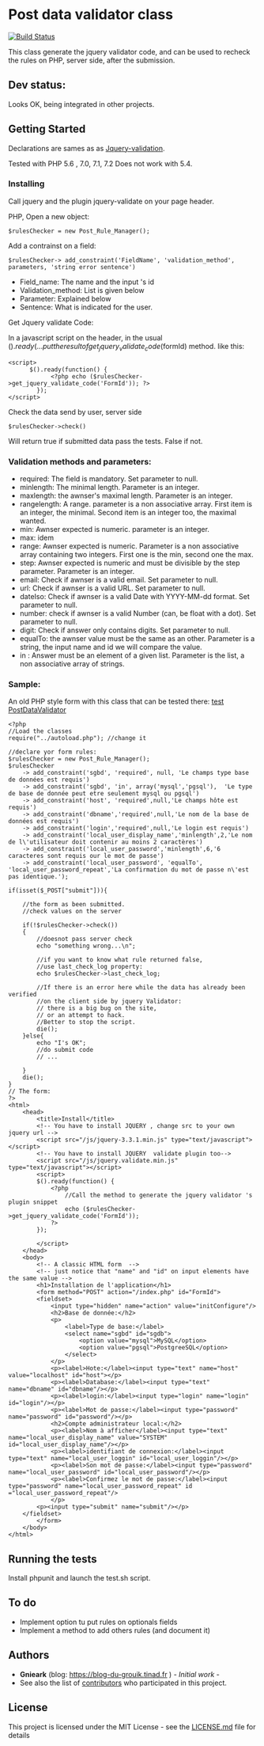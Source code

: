 # Post data validator class

[![Build Status](https://travis-ci.org/gnieark/PostDataValidator.svg?branch=master)](https://travis-ci.org/gnieark/PostDataValidator)


This  class generate the jquery validator code, and can be used to recheck the rules on PHP, server side, after the submission.

## Dev status:

Looks OK, being integrated in other projects.

## Getting Started

Declarations are sames as as [Jquery-validation](https://jqueryvalidation.org).

Tested with PHP 5.6 , 7.0, 7.1,  7.2 
Does not work with 5.4.

### Installing
Call jquery and the plugin jquery-validate on your page header.

PHP, Open a new object:

    $rulesChecker = new Post_Rule_Manager();

Add a contrainst on a field:

    $rulesChecker-> add_constraint('FieldName', 'validation_method', parameters, 'string error sentence')

* Field_name: The name and the input 's id
* Validation_method: List is given below
* Parameter: Explained below
* Sentence: What is indicated for the user.

Get Jquery validate Code:

In a javascript script on the header,
in the usual  $().ready( ... put the result of get_jquery_validate_code($formId) method. like this:

    <script>
          $().ready(function() {
                <?php echo ($rulesChecker->get_jquery_validate_code('FormId')); ?>
            });    
    </script>


Check the data send by user, server  side

    $rulesChecker->check()

Will return true if submitted data pass the tests. False if not.

### Validation methods and parameters:

* required: The field is mandatory. Set parameter to null.
* minlength: The minimal length. Parameter is an integer.
* maxlength: the awnser's maximal length. Parameter is an integer.
* rangelength: A range. parameter is a non associative array. First item is an integer, the minimal. Second item is an integer too, the maximal wanted.
* min: Awnser expected is numeric. parameter is an integer.
* max: idem
* range: Awnser expected is numeric. Parameter is a non associative array containing two integers. First one is the min, second one the max.
* step: Awnser expected is numeric and must be divisible by the step parameter. Parameter is an integer.
* email: Check if awnser is a valid email. Set parameter to null.
* url: Check if awnser is a valid URL. Set parameter to null.
* dateIso: Check if awnser is a valid Date with YYYY-MM-dd format. Set parameter to null.
* number: check if awnser is a valid Number (can, be float with a dot). Set parameter to null.
* digit: Check if answer only contains digits. Set parameter to null.
* equalTo: the awnser value must be the same as an other. Parameter is a string, the input name and id we will compare the value.
* in : Answer must be an element of a given list. Parameter is the list, a non associative array of strings.


### Sample:


An old PHP style form with this class that can be tested there: 
[test PostDataValidator](https://postdatavalidator-demo.tinad.fr/)


    <?php
    //Load the classes
    require("../autoload.php"); //change it

    //declare yor form rules:
    $rulesChecker = new Post_Rule_Manager();
    $rulesChecker
        -> add_constraint('sgbd', 'required', null, 'Le champs type base de données est requis')
        -> add_constraint('sgbd', 'in', array('mysql','pgsql'),  'Le type de base de donnée peut etre seulement mysql ou pgsql')
        -> add_constraint('host', 'required',null,'Le champs hôte est requis')
        -> add_constraint('dbname','required',null,'Le nom de la base de données est requis')
        -> add_constraint('login','required',null,'Le login est requis')
        -> add_constraint('local_user_display_name','minlength',2,'Le nom de l\'utilisateur doit contenir au moins 2 caractères')
        -> add_constraint('local_user_password','minlength',6,'6 caracteres sont requis our le mot de passe')
        -> add_constraint('local_user_password', 'equalTo', 'local_user_password_repeat','La confirmation du mot de passe n\'est pas identique.');

    if(isset($_POST["submit"])){

        //the form as been submitted.
        //check values on the server

        if(!$rulesChecker->check())
        {
            //doesnot pass server check
            echo "something wrong...\n";
            
            //if you want to know what rule returned false, 
            //use last_check_log property:
            echo $rulesChecker->last_check_log;
            
            //If there is an error here while the data has already been verified 
            //on the client side by jquery Validator:
            // there is a big bug on the site, 
            // or an attempt to hack. 
            //Better to stop the script.
            die();
        }else{
            echo "I's OK";
            //do submit code
            // ...
            
        }
        die();
    }
    // The form:
    ?>
    <html>
        <head>
            <title>Install</title>
            <!-- You have to install JQUERY , change src to your own jquery url -->
            <script src="/js/jquery-3.3.1.min.js" type="text/javascript"></script>
            <!-- You have to install JQUERY  validate plugin too-->
            <script src="/js/jquery.validate.min.js" type="text/javascript"></script>
            <script>
            $().ready(function() {
                <?php 
                    //Call the method to generate the jquery validator 's plugin snippet
                    echo ($rulesChecker->get_jquery_validate_code('FormId')); 
                ?>
            });    
                
            </script>
        </head>
        <body>
            <!-- A classic HTML form  -->
            <!-- just notice that "name" and "id" on input elements have the same value -->
            <h1>Installation de l'application</h1>
            <form method="POST" action="/index.php" id="FormId">
            <fieldset>
                <input type="hidden" name="action" value="initConfigure"/>
                <h2>Base de donnée:</h2>
                <p>
                    <label>Type de base:</label>
                    <select name="sgbd" id="sgdb">
                        <option value="mysql">MySQL</option>
                        <option value="pgsql">PostgreeSQL</option>
                    </select>
                </p>
                <p><label>Hote:</label><input type="text" name="host" value="localhost" id="host"></p>
                <p><label>Database:</label><input type="text" name="dbname" id="dbname"/></p>
                <p><label>login:</label><input type="login" name="login" id="login"/></p>
                <p><label>Mot de passe:</label><input type="password" name="password" id="password"/></p>
                <h2>Compte administrateur local:</h2>
                <p><label>Nom à afficher</label><input type="text" name="local_user_display_name" value="SYSTEM" id="local_user_display_name"/></p>
                <p><label>identifiant de connexion:</label><input type="text" name="local_user_loggin" id="local_user_loggin"/></p>
                <p><label>Son mot de passe:</label><input type="password" name="local_user_password" id="local_user_password"/></p>
                <p><label>Confirmez le mot de passe:</label><input type="password" name="local_user_password_repeat" id ="local_user_password_repeat"/>
                </p>
            <p><input type="submit" name="submit"/></p>
        </fieldset>
            </form>
        </body>
    </html>

## Running the tests

Install phpunit and launch the test.sh script.


## To do

* Implement option tu put rules on optionals fields
* Implement a method to add others rules (and document it)


## Authors

* **Gnieark** (blog: https://blog-du-grouik.tinad.fr ) - *Initial work* -
* See also the list of [contributors](https://github.com/gnieark/PostDataValidatorcontributors) who participated in this project.

## License

This project is licensed under the MIT License - see the [LICENSE.md](LICENSE.md) file for details
